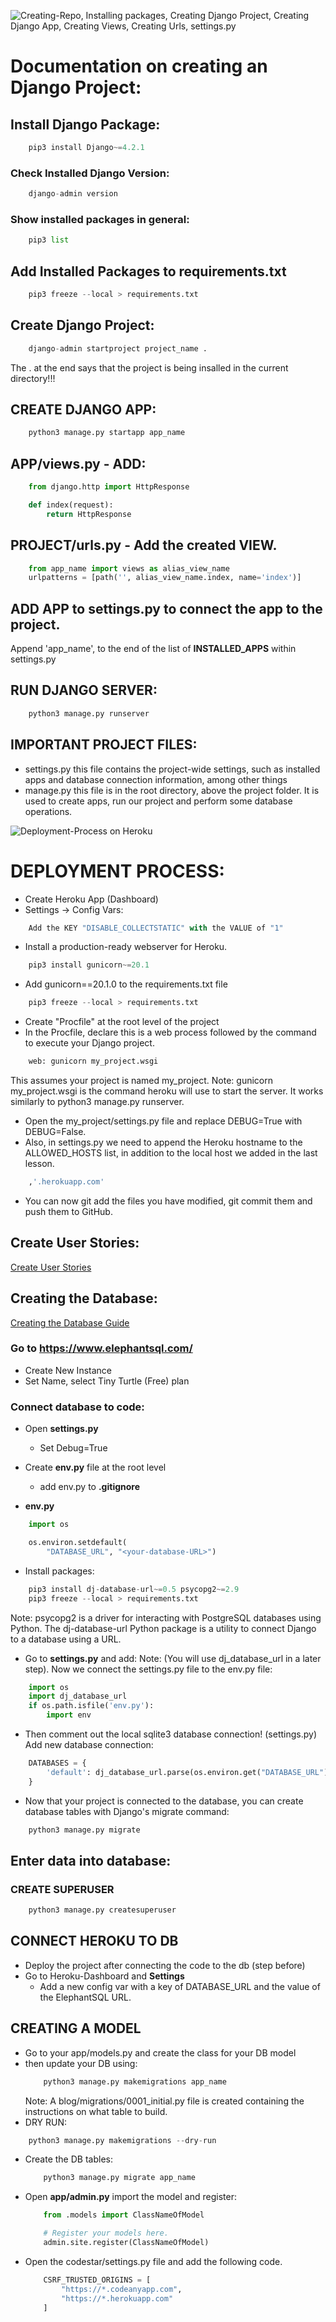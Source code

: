 
![Creating-Repo, Installing packages, Creating Django Project, Creating Django App, Creating Views, Creating Urls, settings.py](https://learn.codeinstitute.net/courses/course-v1:CodeInstitute+FSD101_WTS+2023_Q3/courseware/16383559f48c4ae4a69e9e9149914729/d5d0251c90ab4dc5b7fc81bb7ac368d2)

# Documentation on creating an Django Project:

## Install Django Package:
```python
    pip3 install Django~=4.2.1
```
### Check Installed Django Version:
```python
    django-admin version
```
### Show installed packages in general:
```python
    pip3 list
```

## Add Installed Packages to requirements.txt
```python
    pip3 freeze --local > requirements.txt
```

## Create Django Project:
```python
    django-admin startproject project_name .
```
The . at the end says that the project is being insalled in the current directory!!!

## CREATE DJANGO APP:
```python
    python3 manage.py startapp app_name
```

## APP/views.py - ADD:
```python
    from django.http import HttpResponse

    def index(request):
        return HttpResponse
```

## PROJECT/urls.py - Add the created VIEW. 
```python
    from app_name import views as alias_view_name
    urlpatterns = [path('', alias_view_name.index, name='index')]
```

## ADD APP to settings.py to connect the app to the project. 
Append 'app_name', to the end of the list of **INSTALLED_APPS** within settings.py

## RUN DJANGO SERVER:
```python
    python3 manage.py runserver
```

## IMPORTANT PROJECT FILES:
* settings.py 
    this file contains the project-wide settings, 
    such as installed apps and database connection information, among other things
* manage.py
     this file is in the root directory, above the project folder. 
     It is used to create apps, run our project and perform some database operations.


![Deployment-Process on Heroku](https://learn.codeinstitute.net/courses/course-v1:CodeInstitute+FSD101_WTS+2023_Q3/courseware/16383559f48c4ae4a69e9e9149914729/00d6fcc7568c48dea6eb2f89ee0d0a3a)

# DEPLOYMENT PROCESS:
* Create Heroku App (Dashboard)
* Settings -> Config Vars:
```python
    Add the KEY "DISABLE_COLLECTSTATIC" with the VALUE of "1"
```
* Install a production-ready webserver for Heroku.
```python
    pip3 install gunicorn~=20.1
```
* Add gunicorn==20.1.0 to the requirements.txt file
```python
    pip3 freeze --local > requirements.txt
```
* Create "Procfile" at the root level of the project
* In the Procfile, declare this is a web process followed by the command to execute your Django project.
```python
    web: gunicorn my_project.wsgi
```
This assumes your project is named my_project.
Note: gunicorn my_project.wsgi is the command heroku will use to start the server. 
It works similarly to python3 manage.py runserver.

* Open the my_project/settings.py file and replace DEBUG=True with DEBUG=False.
* Also, in settings.py we need to append the Heroku hostname to the ALLOWED_HOSTS list, in addition to the local host we added in the last lesson.
```python
    ,'.herokuapp.com'
```
* You can now git add the files you have modified, git commit them and push them to GitHub. 


## Create User Stories:
[Create User Stories](https://learn.codeinstitute.net/courses/course-v1:CodeInstitute+FSD101_WTS+2023_Q3/courseware/56a2da0940b4411d8a38c2b093a22c60/4565659a34d648b8b8edd063c3182180/)



## Creating the Database:
[Creating the Database Guide](https://learn.codeinstitute.net/courses/course-v1:CodeInstitute+FSD101_WTS+2023_Q3/courseware/56a2da0940b4411d8a38c2b093a22c60/ed8c75412c784bbba17988f7efbe037b/)


### Go to https://www.elephantsql.com/
- Create New Instance
- Set Name, select Tiny Turtle (Free) plan

### Connect database to code:
* Open **settings.py**
    * Set Debug=True

* Create **env.py** file at the root level 
    * add env.py to **.gitignore**

* **env.py** 
```python
    import os

    os.environ.setdefault(
        "DATABASE_URL", "<your-database-URL>")
```

* Install packages:
```python
    pip3 install dj-database-url~=0.5 psycopg2~=2.9
    pip3 freeze --local > requirements.txt
```
Note: psycopg2 is a driver for interacting with PostgreSQL databases using Python. The dj-database-url Python package is a utility to connect Django to a database using a URL.

* Go to **settings.py** and add:
Note: 
(You will use dj_database_url in a later step). 
Now we connect the settings.py file to the env.py file:
```python
    import os
    import dj_database_url
    if os.path.isfile('env.py'):
        import env
```

* Then comment out the local sqlite3 database connection! (settings.py)
Add new database connection:
```python
    DATABASES = { 
        'default': dj_database_url.parse(os.environ.get("DATABASE_URL"))
    }
```

* Now that your project is connected to the database, 
you can create database tables with Django's migrate command:
```python
    python3 manage.py migrate
```


## Enter data into database:

### CREATE SUPERUSER
```python
    python3 manage.py createsuperuser
```

## CONNECT HEROKU TO DB
* Deploy the project after connecting the code to the db (step before)
* Go to Heroku-Dashboard and **Settings**
    * Add a new config var with a key of DATABASE_URL and the value of the ElephantSQL URL.


## CREATING A MODEL
* Go to your app/models.py and create the class for your DB model
* then update your DB using:
    ```python
        python3 manage.py makemigrations app_name
    ```
    Note: A blog/migrations/0001_initial.py file is created containing the instructions on what table to build.
* DRY RUN:
```python 
    python3 manage.py makemigrations --dry-run
```
* Create the DB tables:
    ```python
        python3 manage.py migrate app_name
    ```
* Open **app/admin.py** import the model and register:
    ```python
        from .models import ClassNameOfModel

        # Register your models here.
        admin.site.register(ClassNameOfModel)
    ```

* Open the codestar/settings.py file and add the following code.
    ```python
        CSRF_TRUSTED_ORIGINS = [
            "https://*.codeanyapp.com",
            "https://*.herokuapp.com"
        ]
    ```
